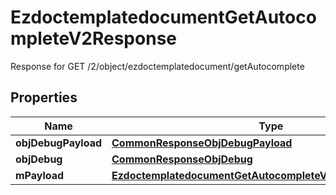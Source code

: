 

# EzdoctemplatedocumentGetAutocompleteV2Response

Response for GET /2/object/ezdoctemplatedocument/getAutocomplete

## Properties

| Name | Type | Description | Notes |
|------------ | ------------- | ------------- | -------------|
|**objDebugPayload** | [**CommonResponseObjDebugPayload**](CommonResponseObjDebugPayload.md) |  |  |
|**objDebug** | [**CommonResponseObjDebug**](CommonResponseObjDebug.md) |  |  [optional] |
|**mPayload** | [**EzdoctemplatedocumentGetAutocompleteV2ResponseMPayload**](EzdoctemplatedocumentGetAutocompleteV2ResponseMPayload.md) |  |  |



